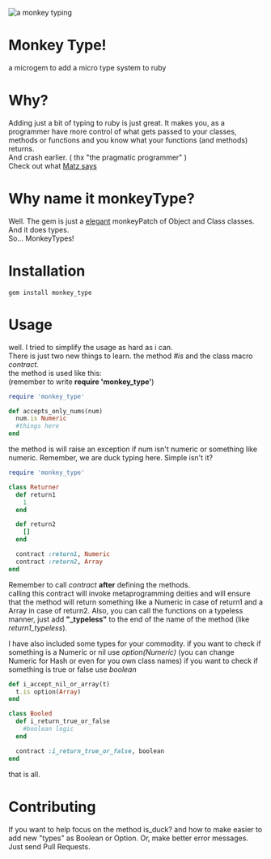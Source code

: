 ![a monkey typing][logo]
# Monkey Type!
a microgem to add a micro type system to ruby

# Why?
Adding just a bit of typing to ruby is just great. It makes you, as a programmer
have more control of what gets passed to your classes, methods or functions
and you know what your functions (and methods) returns.   
And crash earlier. ( thx "the pragmatic programmer" )   
Check out what [Matz says][matz_link]

# Why name it monkeyType?
Well. The gem is just a [elegant][ref_link] monkeyPatch of Object and Class classes.
And it does types.   
So... MonkeyTypes!

# Installation
```
gem install monkey_type
```

# Usage
well. I tried to simplify the usage as hard as i can.   
There is just two new things
to learn. the method *#is* and the class macro *contract*.   
the method is used like this:   
(remember to write **require 'monkey_type'**)

```ruby
require 'monkey_type'

def accepts_only_nums(num)
  num.is Numeric
  #things here
end
```


the method is will raise an exception if num isn't numeric or something like numeric.
Remember, we are duck typing here.
Simple isn't it?


```ruby
require 'monkey_type'

class Returner
  def return1
    1
  end

  def return2
    []
  end

  contract :return1, Numeric
  contract :return2, Array
end  
```

Remember to call *contract* **after** defining the methods.   
calling this contract will invoke metaprogramming deities and will ensure that the
method will return something like a Numeric in case of return1 and a Array in case of return2.
Also, you can call the functions on a typeless manner, just add **"\_typeless"** to the
end of the name of the method (like *return1_typeless*).


I have also included some types for your commodity.
if you want to check if something is a Numeric or nil use *option(Numeric)*
(you can change Numeric for Hash or even for you own class names)
if you want to check if something is true or false use *boolean*

```ruby
def i_accept_nil_or_array(t)
  t.is option(Array)
end

class Booled
  def i_return_true_or_false
    #boolean logic
  end

  contract :i_return_true_or_false, boolean
end
```
that is all.    

# Contributing
If you want to help focus on the method is_duck? and how to make easier to add
new "types" as Boolean or Option.
Or, make better error messages.    
Just send Pull Requests.

[logo]: https://upload.wikimedia.org/wikipedia/commons/9/93/Typing_monkey_768px.png
[matz_link]: https://www.omniref.com/blog/2014/11/17/matz-at-rubyconf-2014-will-ruby-3-dot-0-be-statically-typed/
[ref_link]: http://ruby-doc.org/core-2.1.1/doc/syntax/refinements_rdoc.html
